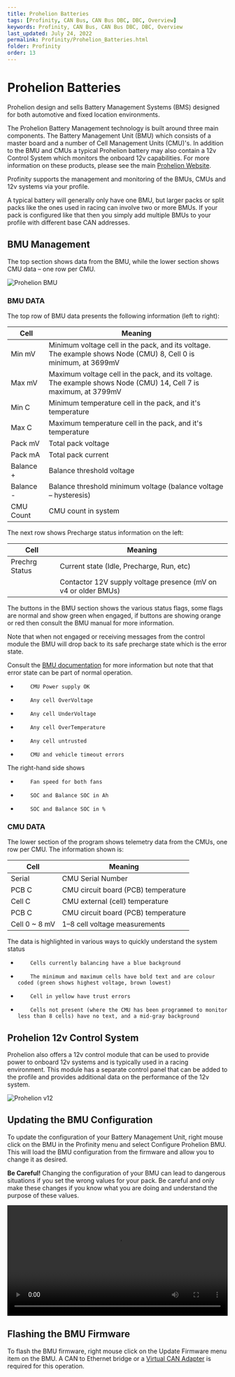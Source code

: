 ```yaml
---
title: Prohelion Batteries
tags: [Profinity, CAN Bus, CAN Bus DBC, DBC, Overview]
keywords: Profinity, CAN Bus, CAN Bus DBC, DBC, Overview
last_updated: July 24, 2022
permalink: Profinity/Prohelion_Batteries.html
folder: Profinity
order: 13
---
```


# Prohelion Batteries

Prohelion design and sells Battery Management Systems (BMS) designed for both automotive and fixed location environments.

The Prohelion Battery Management technology is built around three main components.  The Battery Management Unit (BMU) which consists of a master board and a number of Cell Management Units (CMU)'s.  In addition to the BMU and CMUs a typical Prohelion battery may also contain a 12v Control System which monitors the onboard 12v capabilities.  For more information on these products, please see the main [Prohelion Website](https://www.prohelion.com).

Profinity supports the management and monitoring of the BMUs, CMUs and 12v systems via your profile.  

A typical battery will generally only have one BMU, but larger packs or split packs like the ones used in racing can involve two or more BMUs.  If your pack is configured like that then you simply add multiple BMUs to your profile with different base CAN addresses.

## BMU Management

The top section shows data from the BMU, while the lower section shows CMU data – one row per CMU.

![Prohelion BMU]({{site.dox.baseurl}}/images/Profinity/prohelion_bmu.png)

### BMU DATA
The top row of BMU data presents the following information (left to right):

| Cell      | Meaning                                                                                                           |
| --------- | ----------------------------------------------------------------------------------------------------------------- |
| Min mV    | Minimum voltage cell in the pack, and its voltage.  The example shows Node (CMU) 8, Cell 0 is minimum, at 3699mV  |
| Max mV    | Maximum voltage cell in the pack, and its voltage.  The example shows Node (CMU) 14, Cell 7 is maximum, at 3799mV |
| Min C     | Minimum temperature cell in the pack, and it's temperature                                                        |  
| Max C     | Maximum temperature cell in the pack, and it's temperature                                                        |
| Pack mV   | Total pack voltage                                                                                                |
| Pack mA   | Total pack current                                                                                                |
| Balance + | Balance threshold voltage                                                                                         |
| Balance - | Balance threshold minimum voltage (balance voltage – hysteresis)                                                  |
| CMU Count | CMU count in system                                                                                               |

The next row shows Precharge status information on the left:

| Cell           | Meaning                                                        |
| -------------- | -------------------------------------------------------------- |
| Prechrg Status |  Current state (Idle, Precharge, Run, etc)                     |
|                | Contactor 12V supply voltage presence (mV on v4 or older BMUs) |

The buttons in the BMU section shows the various status flags, some flags are normal and show green when engaged, if buttons are showing orange or red then consult the BMU manual for more information.

Note that when not engaged or receiving messages from the control module the BMU will drop back to its safe precharge state which is the error state.  

Consult the [BMU documentation](/Battery_Management_System/Overview.html) for more information but note that that error state can be part of normal operation.

*         CMU Power supply OK

*         Any cell OverVoltage

*         Any cell UnderVoltage

*         Any cell OverTemperature

*         Any cell untrusted

*         CMU and vehicle timeout errors 


The right-hand side shows

*         Fan speed for both fans

*         SOC and Balance SOC in Ah

*         SOC and Balance SOC in %

### CMU DATA
The lower section of the program shows telemetry data from the CMUs, one row per CMU.  The information shown is:

| Cell          | Meaning                             |
| ------------- | ----------------------------------- |
| Serial        | CMU Serial Number                   |
| PCB C         | CMU circuit board (PCB) temperature |
| Cell C        | CMU external (cell) temperature     |
| PCB C         | CMU circuit board (PCB) temperature |
| Cell 0 ~ 8 mV | 1–8 cell voltage measurements       |


The data is highlighted in various ways to quickly understand the system status

*         Cells currently balancing have a blue background

*         The minimum and maximum cells have bold text and are colour coded (green shows highest voltage, brown lowest)

*         Cell in yellow have trust errors

*         Cells not present (where the CMU has been programmed to monitor less than 8 cells) have no text, and a mid-gray background

## Prohelion 12v Control System

Prohelion also offers a 12v control module that can be used to provide power to onboard 12v systems and is typically used in a racing environment.  This module has a separate control panel that can be added to the profile and provides additional data on the performance of the 12v system.

![Prohelion v12]({{site.dox.baseurl}}/images/Profinity/prohelion_v12.png)

## Updating the BMU Configuration

To update the configuration of your Battery Management Unit, right mouse click on the BMU in the Profinity menu and select Configure Prohelion BMU.  This will load the BMU configuration from the firmware and allow you to change it as desired.

<div class="callout callout--warning">
    <p><strong>Be Careful!</strong>
    Changing the configuration of your BMU can lead to dangerous situations if you set the wrong values for your pack.  Be careful and only make these changes if you know what you are doing and understand the purpose of these values.
     </p>
</div>

<video autoplay loop controls width="100%">
  <source src="/assets/video/Profinity/ConfigBMU.mov" type="video/mp4">
  Your browser does not support the video tag.
</video>

## Flashing the BMU Firmware

To flash the BMU firmware, right mouse click on the Update Firmware menu item on the BMU.  A CAN to Ethernet bridge or a [Virtual CAN Adapter](Virtual_CAN_Adapter.html) is required for this operation.
